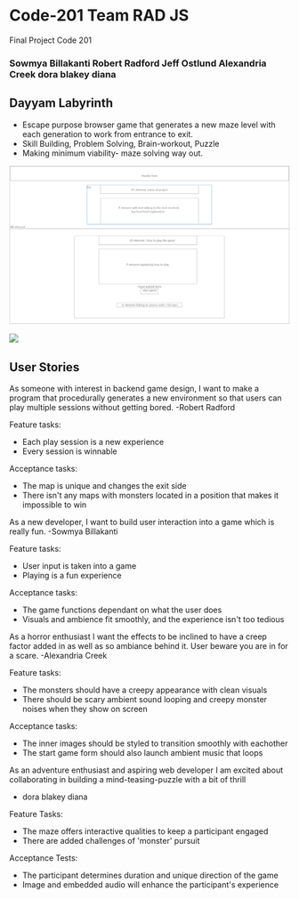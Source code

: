 # Code-201 Team RAD JS
Final Project Code 201

### Sowmya Billakanti   Robert Radford   Jeff Ostlund   Alexandria Creek   dora blakey diana

## Dayyam Labyrinth 

- Escape purpose browser game that generates a new maze level with each generation to work from entrance to exit. 
- Skill Building, Problem Solving, Brain-workout, Puzzle
- Making minimum viability- maze solving way out.


![](assets/Home_Page_Wireframe.png)

![](assets/Domain_Model)

## User Stories

As someone with interest in backend game design, I want to make a program that procedurally generates a new environment so that users can play multiple sessions without getting bored.
-Robert Radford

Feature tasks: 
- Each play session is a new experience
- Every session is winnable

Acceptance tasks:
- The map is unique and changes the exit side
- There isn't any maps with monsters located in a position that makes it impossible to win

As a new developer, I want to build user interaction into a game which is really fun.
-Sowmya Billakanti

Feature tasks:
- User input is taken into a game
- Playing is a fun experience

Acceptance tasks:
- The game functions dependant on what the user does
- Visuals and ambience fit smoothly, and the experience isn't too tedious

As a horror enthusiast I want the effects to be inclined to have a creep factor added in as well as so ambiance behind it. User beware you are in for a scare.
-Alexandria Creek

Feature tasks:
- The monsters should have a creepy appearance with clean visuals
- There should be scary ambient sound looping and creepy monster noises when they show on screen

Acceptance tasks:
- The inner images should be styled to transition smoothly with eachother
- The start game form should also launch ambient music that loops

As an adventure enthusiast and aspiring web developer I am excited about collaborating in building a mind-teasing-puzzle with a bit of thrill 
- dora blakey diana

Feature Tasks: 
- The maze offers interactive qualities to keep a participant engaged
- There are added challenges of 'monster' pursuit

Acceptance Tests:
- The participant determines duration and unique direction of the game
- Image and embedded audio will enhance the participant's experience 

